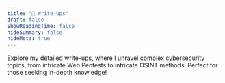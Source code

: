 ```yaml
---
title: "📝 Write-ups"
draft: false
ShowReadingTime: false
hideSummary: false
hideMeta: true
---
```


Explore my detailed write-ups, where I unravel complex cybersecurity topics, from intricate Web Pentests to intricate OSINT methods. Perfect for those seeking in-depth knowledge!
